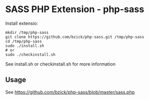 SASS PHP Extension - php-sass
========

Install extensio:

    mkdir /tmp/php-sass
    git clone https://github.com/bzick/php-sass.git /tmp/php-sass
    cd /tmp/php-sass
    sudo ./install.sh
    # or 
    sudo ./checkinstall.sh
    
See install.sh or checkinstall.sh for more information


Usage
-----
See https://github.com/bzick/php-sass/blob/master/sass.php